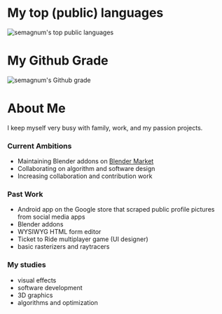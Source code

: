 # My top (public) languages
![semagnum's top public languages](https://github-readme-stats.vercel.app/api/top-langs/?username=semagnum&layout=compact)

# My Github Grade
![semagnum's Github grade](https://github-readme-stats.vercel.app/api?username=semagnum&show_icons=true)


# About Me
I keep myself very busy with family, work, and my passion projects.

### Current Ambitions
- Maintaining Blender addons on [Blender Market](https://blendermarket.com/creators/spencer-magnusson)
- Collaborating on algorithm and software design
- Increasing collaboration and contribution work

### Past Work
- Android app on the Google store that scraped public profile pictures from social media apps
- Blender addons
- WYSIWYG HTML form editor
- Ticket to Ride multiplayer game (UI designer)
- basic rasterizers and raytracers

### My studies
- visual effects
- software development
- 3D graphics
- algorithms and optimization
